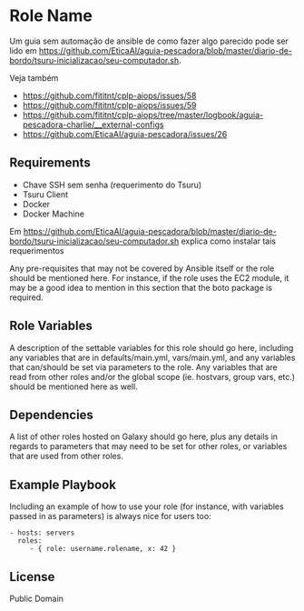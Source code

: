 Role Name
=========

Um guia sem automação de ansible de como fazer algo parecido pode ser lido em
<https://github.com/EticaAI/aguia-pescadora/blob/master/diario-de-bordo/tsuru-inicializacao/seu-computador.sh>.

Veja também

- https://github.com/fititnt/cplp-aiops/issues/58
- https://github.com/fititnt/cplp-aiops/issues/59
- https://github.com/fititnt/cplp-aiops/tree/master/logbook/aguia-pescadora-charlie/__external-configs
- https://github.com/EticaAI/aguia-pescadora/issues/26

Requirements
------------

- Chave SSH sem senha (requerimento do Tsuru)
- Tsuru Client
- Docker
- Docker Machine

Em <https://github.com/EticaAI/aguia-pescadora/blob/master/diario-de-bordo/tsuru-inicializacao/seu-computador.sh>
explica como instalar tais requerimentos

Any pre-requisites that may not be covered by Ansible itself or the role should be mentioned here. For instance, if the role uses the EC2 module, it may be a good idea to mention in this section that the boto package is required.

Role Variables
--------------

A description of the settable variables for this role should go here, including any variables that are in defaults/main.yml, vars/main.yml, and any variables that can/should be set via parameters to the role. Any variables that are read from other roles and/or the global scope (ie. hostvars, group vars, etc.) should be mentioned here as well.

Dependencies
------------

A list of other roles hosted on Galaxy should go here, plus any details in regards to parameters that may need to be set for other roles, or variables that are used from other roles.

Example Playbook
----------------

Including an example of how to use your role (for instance, with variables passed in as parameters) is always nice for users too:

    - hosts: servers
      roles:
         - { role: username.rolename, x: 42 }

License
-------

Public Domain
